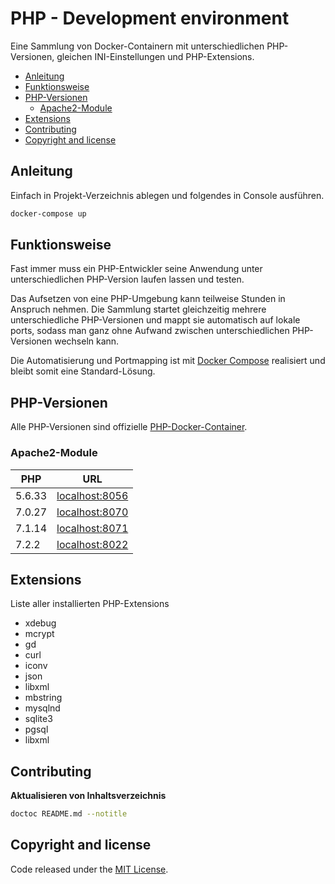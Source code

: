 # PHP - Development environment

Eine Sammlung von Docker-Containern mit unterschiedlichen PHP-Versionen, gleichen INI-Einstellungen und PHP-Extensions.

<!-- START doctoc generated TOC please keep comment here to allow auto update -->
<!-- DON'T EDIT THIS SECTION, INSTEAD RE-RUN doctoc TO UPDATE -->


- [Anleitung](#anleitung)
- [Funktionsweise](#funktionsweise)
- [PHP-Versionen](#php-versionen)
  - [Apache2-Module](#apache2-module)
- [Extensions](#extensions)
- [Contributing](#contributing)
- [Copyright and license](#copyright-and-license)

<!-- END doctoc generated TOC please keep comment here to allow auto update -->

## Anleitung

Einfach in Projekt-Verzeichnis ablegen und folgendes in Console ausführen.
 
```bash
docker-compose up
```

## Funktionsweise

Fast immer muss ein PHP-Entwickler seine Anwendung unter unterschiedlichen PHP-Version laufen lassen und testen.

Das Aufsetzen von eine PHP-Umgebung kann teilweise Stunden in Anspruch nehmen. Die Sammlung startet gleichzeitig mehrere 
unterschiedliche PHP-Versionen und mappt sie automatisch auf lokale ports, sodass man ganz ohne Aufwand zwischen 
unterschiedlichen PHP-Versionen wechseln kann.

Die Automatisierung und Portmapping ist mit [Docker Compose](https://docs.docker.com/compose/) realisiert und 
bleibt somit eine Standard-Lösung.

## PHP-Versionen

Alle PHP-Versionen sind offizielle [PHP-Docker-Container](https://docs.docker.com/samples/library/php/).

### Apache2-Module
| PHP    | URL                                     |
| ------ | --------------------------------------- |
| 5.6.33 | [localhost:8056](http://localhost:8056) |
| 7.0.27 | [localhost:8070](http://localhost:8070) |
| 7.1.14 | [localhost:8071](http://localhost:8071) |
| 7.2.2  | [localhost:8022](http://localhost:8022) |

## Extensions

Liste aller installierten PHP-Extensions

* xdebug
* mcrypt
* gd
* curl
* iconv
* json
* libxml
* mbstring
* mysqlnd
* sqlite3
* pgsql
* libxml

## Contributing

**Aktualisieren von Inhaltsverzeichnis**

```bash
doctoc README.md --notitle
```

## Copyright and license

Code released under the [MIT License](https://opensource.org/licenses/MIT). 